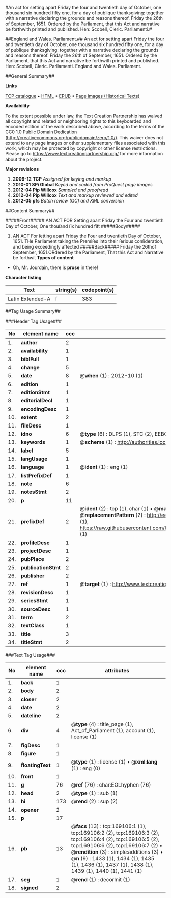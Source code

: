 #An act for setting apart Friday the four and twentieth day of October, one thousand six hundred fifty one, for a day of publique thanksgiving: together with a narrative declaring the grounds and reasons thereof. Friday the 26th of September, 1651. Ordered by the Parliament, that this Act and narrative be forthwith printed and published. Hen: Scobell, Cleric. Parliamenti.#

##England and Wales. Parliament.##
An act for setting apart Friday the four and twentieth day of October, one thousand six hundred fifty one, for a day of publique thanksgiving: together with a narrative declaring the grounds and reasons thereof. Friday the 26th of September, 1651. Ordered by the Parliament, that this Act and narrative be forthwith printed and published. Hen: Scobell, Cleric. Parliamenti.
England and Wales. Parliament.

##General Summary##

**Links**

[TCP catalogue](http://www.ota.ox.ac.uk/tcp/)  • 
[HTML](http://tei.it.ox.ac.uk/tcp/Texts-HTML/free/A74/A74431.html)  • 
[EPUB](http://tei.it.ox.ac.uk/tcp/Texts-EPUB/free/A74/A74431.epub) • 
[Page images (Historical Texts)](https://historicaltexts.jisc.ac.uk/eebo-99868207e)

**Availability**

To the extent possible under law, the Text Creation Partnership has waived all copyright and related or neighboring rights to this keyboarded and encoded edition of the work described above, according to the terms of the CC0 1.0 Public Domain Dedication (http://creativecommons.org/publicdomain/zero/1.0/). This waiver does not extend to any page images or other supplementary files associated with this work, which may be protected by copyright or other license restrictions. Please go to https://www.textcreationpartnership.org/ for more information about the project.

**Major revisions**

1. __2009-12__ __TCP__ *Assigned for keying and markup*
1. __2010-01__ __SPi Global__ *Keyed and coded from ProQuest page images*
1. __2012-04__ __Pip Willcox__ *Sampled and proofread*
1. __2012-04__ __Pip Willcox__ *Text and markup reviewed and edited*
1. __2012-05__ __pfs__ *Batch review (QC) and XML conversion*

##Content Summary##

#####Front#####
AN ACT FOR Setting apart Friday the Four and twentieth Day of October, One thouſand ſix hundred fift
#####Body#####

1. AN ACT For ſetting apart Friday the Four and twentieth Day of October, 1651.
THe Parliament taking the Premiſes into their ſerious conſideration, and being exceedingly affected 
#####Back#####
Friday the 26thof September, 1651.ORdered by the Parliament, That this Act and Narrative be forthwit
**Types of content**

  * Oh, Mr. Jourdain, there is **prose** in there!

**Character listing**


|Text|string(s)|codepoint(s)|
|---|---|---|
|Latin Extended-A|ſ|383|

##Tag Usage Summary##

###Header Tag Usage###

|No|element name|occ|attributes|
|---|---|---|---|
|1.|__author__|2||
|2.|__availability__|1||
|3.|__biblFull__|1||
|4.|__change__|5||
|5.|__date__|8| @__when__ (1) : 2012-10 (1)|
|6.|__edition__|1||
|7.|__editionStmt__|1||
|8.|__editorialDecl__|1||
|9.|__encodingDesc__|1||
|10.|__extent__|2||
|11.|__fileDesc__|1||
|12.|__idno__|6| @__type__ (6) : DLPS (1), STC (2), EEBO-CITATION (1), PROQUEST (1), VID (1)|
|13.|__keywords__|1| @__scheme__ (1) : http://authorities.loc.gov/ (1)|
|14.|__label__|5||
|15.|__langUsage__|1||
|16.|__language__|1| @__ident__ (1) : eng (1)|
|17.|__listPrefixDef__|1||
|18.|__note__|6||
|19.|__notesStmt__|2||
|20.|__p__|11||
|21.|__prefixDef__|2| @__ident__ (2) : tcp (1), char (1)  •  @__matchPattern__ (2) : ([0-9\-]+):([0-9IVX]+) (1), (.+) (1)  •  @__replacementPattern__ (2) : http://eebo.chadwyck.com/downloadtiff?vid=$1&page=$2 (1), https://raw.githubusercontent.com/textcreationpartnership/Texts/master/tcpchars.xml#$1 (1)|
|22.|__profileDesc__|1||
|23.|__projectDesc__|1||
|24.|__pubPlace__|2||
|25.|__publicationStmt__|2||
|26.|__publisher__|2||
|27.|__ref__|1| @__target__ (1) : http://www.textcreationpartnership.org/docs/. (1)|
|28.|__revisionDesc__|1||
|29.|__seriesStmt__|1||
|30.|__sourceDesc__|1||
|31.|__term__|2||
|32.|__textClass__|1||
|33.|__title__|3||
|34.|__titleStmt__|2||


###Text Tag Usage###

|No|element name|occ|attributes|
|---|---|---|---|
|1.|__back__|1||
|2.|__body__|2||
|3.|__closer__|2||
|4.|__date__|2||
|5.|__dateline__|2||
|6.|__div__|4| @__type__ (4) : title_page (1), Act_of_Parliament (1), account (1), license (1)|
|7.|__figDesc__|1||
|8.|__figure__|1||
|9.|__floatingText__|1| @__type__ (1) : license (1)  •  @__xml:lang__ (1) : eng (0)|
|10.|__front__|1||
|11.|__g__|76| @__ref__ (76) : char:EOLhyphen (76)|
|12.|__head__|2| @__type__ (1) : sub (1)|
|13.|__hi__|173| @__rend__ (2) : sup (2)|
|14.|__opener__|2||
|15.|__p__|17||
|16.|__pb__|13| @__facs__ (13) : tcp:169106:1 (1), tcp:169106:2 (2), tcp:169106:3 (2), tcp:169106:4 (2), tcp:169106:5 (2), tcp:169106:6 (2), tcp:169106:7 (2)  •  @__rendition__ (3) : simple:additions (3)  •  @__n__ (9) : 1433 (1), 1434 (1), 1435 (1), 1436 (1), 1437 (1), 1438 (1), 1439 (1), 1440 (1), 1441 (1)|
|17.|__seg__|1| @__rend__ (1) : decorInit (1)|
|18.|__signed__|2||
